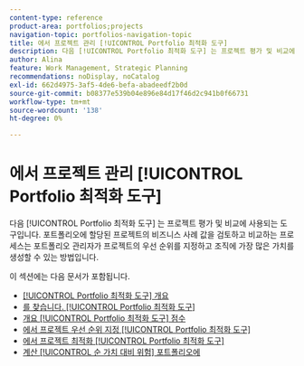 ```yaml
---
content-type: reference
product-area: portfolios;projects
navigation-topic: portfolios-navigation-topic
title: 에서 프로젝트 관리 [!UICONTROL Portfolio 최적화 도구]
description: 다음 [!UICONTROL Portfolio 최적화 도구] 는 프로젝트 평가 및 비교에 사용되는 도구입니다. 포트폴리오에 할당된 프로젝트의 비즈니스 사례 값을 검토하고 비교하는 프로세스는 포트폴리오 관리자가 프로젝트의 우선 순위를 지정하고 조직에 가장 많은 가치를 생성할 수 있는 방법입니다.
author: Alina
feature: Work Management, Strategic Planning
recommendations: noDisplay, noCatalog
exl-id: 662d4975-3af5-4de6-befa-abadeedf2b0d
source-git-commit: b08377e539b04e896e84d17f46d2c941b0f66731
workflow-type: tm+mt
source-wordcount: '138'
ht-degree: 0%

---
```


# 에서 프로젝트 관리 [!UICONTROL Portfolio 최적화 도구]

다음 [!UICONTROL Portfolio 최적화 도구] 는 프로젝트 평가 및 비교에 사용되는 도구입니다. 포트폴리오에 할당된 프로젝트의 비즈니스 사례 값을 검토하고 비교하는 프로세스는 포트폴리오 관리자가 프로젝트의 우선 순위를 지정하고 조직에 가장 많은 가치를 생성할 수 있는 방법입니다.

이 섹션에는 다음 문서가 포함됩니다.

* [[!UICONTROL Portfolio 최적화 도구] 개요](../../../manage-work/portfolios/portfolio-optimizer/portfolio-optimizer-overview.md)
* [를 찾습니다. [!UICONTROL Portfolio 최적화 도구]](../../../manage-work/portfolios/portfolio-optimizer/locate-portfolio-optimizer.md)
* [개요 [!UICONTROL Portfolio 최적화 도구] 점수](../../../manage-work/portfolios/portfolio-optimizer/portfolio-optimizer-score.md)
* [에서 프로젝트 우선 순위 지정 [!UICONTROL Portfolio 최적화 도구]](../../../manage-work/portfolios/portfolio-optimizer/prioritize-projects-in-portfolio-optimizer.md)
* [에서 프로젝트 최적화 [!UICONTROL Portfolio 최적화 도구]](../../../manage-work/portfolios/portfolio-optimizer/optimize-projects-in-portfolio-optimizer.md)
* [계산 [!UICONTROL 순 가치 대비 위험] 포트폴리오에](../../../manage-work/portfolios/portfolio-optimizer/calculate-risk-to-net-value-in-portfolio.md)
